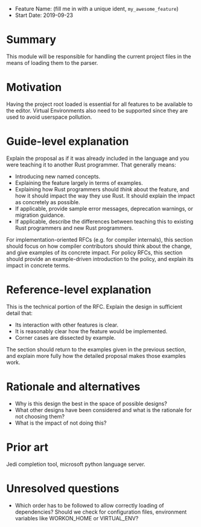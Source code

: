 - Feature Name: (fill me in with a unique ident, `my_awesome_feature`)
- Start Date: 2019-09-23

# Summary
[summary]: #summary

This module will be responsible for handling the current project files in the means of loading them to the parser.

# Motivation
[motivation]: #motivation

Having the project root loaded is essential for all features to be available to the editor. Virtual Environments also
need to be supported since they are used to avoid userspace pollution.

# Guide-level explanation
[guide-level-explanation]: #guide-level-explanation

Explain the proposal as if it was already included in the language and you were teaching it to another Rust programmer. That generally means:

- Introducing new named concepts.
- Explaining the feature largely in terms of examples.
- Explaining how Rust programmers should *think* about the feature, and how it should impact the way they use Rust. It should explain the impact as concretely as possible.
- If applicable, provide sample error messages, deprecation warnings, or migration guidance.
- If applicable, describe the differences between teaching this to existing Rust programmers and new Rust programmers.


For implementation-oriented RFCs (e.g. for compiler internals), this section should focus on how compiler contributors should think about the change, and give examples of its concrete impact. For policy RFCs, this section should provide an example-driven introduction to the policy, and explain its impact in concrete terms.

# Reference-level explanation
[reference-level-explanation]: #reference-level-explanation

This is the technical portion of the RFC. Explain the design in sufficient detail that:

- Its interaction with other features is clear.
- It is reasonably clear how the feature would be implemented.
- Corner cases are dissected by example.

The section should return to the examples given in the previous section, and explain more fully how the detailed proposal makes those examples work.

# Rationale and alternatives
[rationale-and-alternatives]: #rationale-and-alternatives

- Why is this design the best in the space of possible designs?
- What other designs have been considered and what is the rationale for not choosing them?
- What is the impact of not doing this?

# Prior art
[prior-art]: #prior-art

Jedi completion tool, microsoft python language server.

# Unresolved questions
[unresolved-questions]: #unresolved-questions

- Which order has to be followed to allow correctly loading of dependencies? Should we check for configuration files, 
environment variables like WORKON_HOME or VIRTUAL_ENV? 

